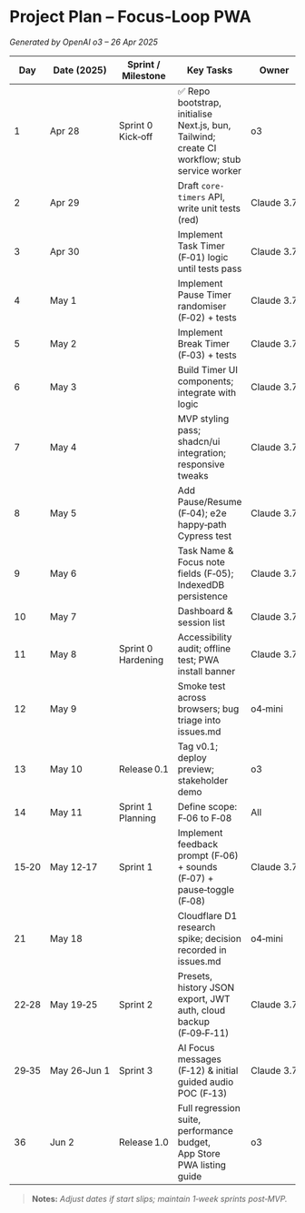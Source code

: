 # Project Plan – Focus‑Loop PWA
*Generated by OpenAI o3 – 26 Apr 2025*

| Day | Date (2025) | Sprint / Milestone | Key Tasks | Owner |
|-----|-------------|--------------------|-----------|-------|
| 1 | Apr 28 | Sprint 0 Kick‑off | ✅ Repo bootstrap, initialise Next.js, bun, Tailwind; create CI workflow; stub service worker | o3
| 2 | Apr 29 |  | Draft `core-timers` API, write unit tests (red) | Claude 3.7
| 3 | Apr 30 |  | Implement Task Timer (F‑01) logic until tests pass | Claude 3.7
| 4 | May 1 |  | Implement Pause Timer randomiser (F‑02) + tests | Claude 3.7
| 5 | May 2 |  | Implement Break Timer (F‑03) + tests | Claude 3.7
| 6 | May 3 |  | Build Timer UI components; integrate with logic | Claude 3.7
| 7 | May 4 |  | MVP styling pass; shadcn/ui integration; responsive tweaks | Claude 3.7
| 8 | May 5 |  | Add Pause/Resume (F‑04); e2e happy‑path Cypress test | Claude 3.7
| 9 | May 6 |  | Task Name & Focus note fields (F‑05); IndexedDB persistence | Claude 3.7
| 10 | May 7 |  | Dashboard & session list | Claude 3.7
| 11 | May 8 | Sprint 0 Hardening | Accessibility audit; offline test; PWA install banner | Claude 3.7
| 12 | May 9 |  | Smoke test across browsers; bug triage into issues.md | o4‑mini
| 13 | May 10 | Release 0.1 | Tag v0.1; deploy preview; stakeholder demo | o3
| 14 | May 11 | Sprint 1 Planning | Define scope: F‑06 to F‑08 | All
| 15‑20 | May 12‑17 | Sprint 1 | Implement feedback prompt (F‑06) + sounds (F‑07) + pause‑toggle (F‑08) | Claude 3.7
| 21 | May 18 |  | Cloudflare D1 research spike; decision recorded in issues.md | o4‑mini
| 22‑28 | May 19‑25 | Sprint 2 | Presets, history JSON export, JWT auth, cloud backup (F‑09‑F‑11) | Claude 3.7
| 29‑35 | May 26‑Jun 1 | Sprint 3 | AI Focus messages (F‑12) & initial guided audio POC (F‑13) | Claude 3.7
| 36 | Jun 2 | Release 1.0 | Full regression suite, performance budget, App Store PWA listing guide | o3

> **Notes:**
> *Adjust dates if start slips; maintain 1‑week sprints post‑MVP.*

